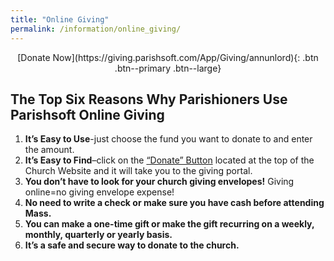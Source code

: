```yaml
---
title: "Online Giving"
permalink: /information/online_giving/
---
```


<div style="text-align: center;">
[Donate Now](https://giving.parishsoft.com/App/Giving/annunlord){: .btn .btn--primary .btn--large}
</div>

## The Top Six Reasons Why Parishioners Use Parishsoft Online Giving

1.  **It’s Easy to Use**-just choose the fund you want to donate to and enter the amount.
2.  **It’s Easy to Find**–click on the [“Donate” Button](https://giving.parishsoft.com/App/Giving/annunlord) located at the top of the Church Website and it will take you to the giving portal.
3.  **You don’t have to look for your church giving envelopes!** Giving online=no giving envelope expense!
4.  **No need to write a check or make sure you have cash before attending Mass.**
5.  **You can make a one-time gift or make the gift recurring on a weekly, monthly, quarterly or yearly basis.**
6.  **It’s a safe and secure way to donate to the church.**
